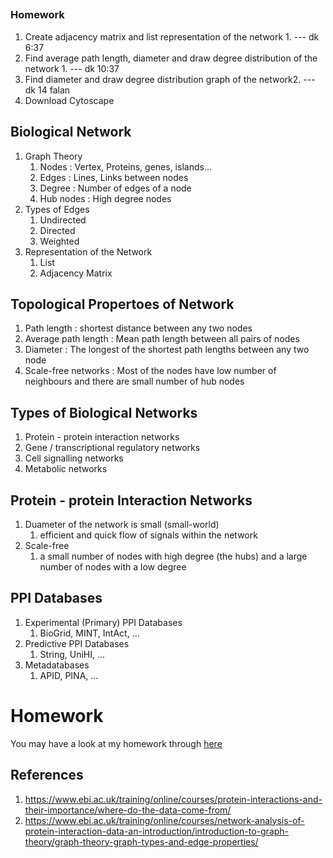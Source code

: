 ## 
### Homework
1. Create adjacency matrix and list representation of the network 1. --- dk 6:37
1. Find average path length, diameter and draw degree distribution of the network 1. --- dk 10:37
1. Find diameter and draw degree distribution graph of the network2. --- dk 14 falan
1. Download Cytoscape

## Biological Network
1. Graph Theory
    1. Nodes : Vertex, Proteins, genes, islands...
    1. Edges : Lines, Links between nodes
    1. Degree : Number of edges of a node
    1. Hub nodes : High degree nodes
1. Types of Edges  
    1. Undirected
    1. Directed
    1. Weighted
1. Representation of the Network
    1. List
    1. Adjacency Matrix 

## Topological Propertoes of Network
1. Path length : shortest distance between any two nodes
1. Average path length : Mean path length between all pairs of nodes
1. Diameter :  The longest of the shortest path lengths between any two node
1. Scale-free networks : Most of the nodes have low number of neighbours and there are small number of hub nodes

## Types of Biological Networks
1. Protein - protein interaction networks
1. Gene / transcriptional regulatory networks
1. Cell signalling networks
1. Metabolic networks

## Protein - protein Interaction Networks
1. Duameter of the network is small (small-world)
    1. efficient and quick flow of signals within the network
1. Scale-free
    1. a small number of nodes with high degree (the hubs) and a large number of nodes with a low degree

## PPI Databases
1. Experimental (Primary) PPI Databases
    1. BioGrid, MINT, IntAct, ...
1. Predictive PPI Databases
    1. String, UniHI, ...
1. Metadatabases
    1. APID, PINA, ...


# Homework
You may have a look at my homework through [here](/homework.md)


## References
1. https://www.ebi.ac.uk/training/online/courses/protein-interactions-and-their-importance/where-do-the-data-come-from/
1. https://www.ebi.ac.uk/training/online/courses/network-analysis-of-protein-interaction-data-an-introduction/introduction-to-graph-theory/graph-theory-graph-types-and-edge-properties/


